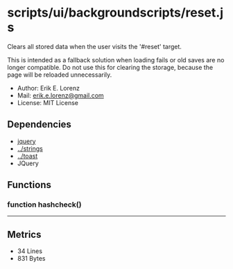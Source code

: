 # scripts/ui/backgroundscripts/reset.js


Clears all stored data when the user visits the '#reset' target.

This is intended as a fallback solution when loading fails or old saves are
no longer compatible. Do not use this for clearing the storage, because the
page will be reloaded unnecessarily.

* Author: Erik E. Lorenz 
* Mail: <erik.e.lorenz@gmail.com>
* License: MIT License


## Dependencies

* <a href="jquery.html">jquery</a>
* <a href="../strings.html">../strings</a>
* <a href="../toast.html">../toast</a>
* JQuery


## Functions

###   function hashcheck()

---

## Metrics

* 34 Lines
* 831 Bytes


